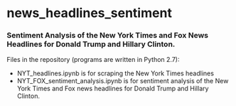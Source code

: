 # news_headlines_sentiment
### Sentiment Analysis of the New York Times and Fox News Headlines for Donald Trump and Hillary Clinton. 

Files in the repository (programs are written in Python 2.7):
 - NYT_headlines.ipynb is for scraping the New York Times headlines
 - NYT_FOX_sentiment_analysis.ipynb is for sentiment analysis of the New York Times and Fox news headlines for Donald Trump and Hillary Clinton. 

